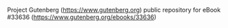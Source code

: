 Project Gutenberg (https://www.gutenberg.org) public repository for eBook #33636 (https://www.gutenberg.org/ebooks/33636)
